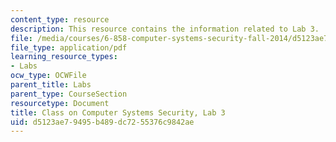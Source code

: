 ```yaml
---
content_type: resource
description: This resource contains the information related to Lab 3.
file: /media/courses/6-858-computer-systems-security-fall-2014/d5123ae79495b489dc7255376c9842ae_MIT6_858F14_lab3.pdf
file_type: application/pdf
learning_resource_types:
- Labs
ocw_type: OCWFile
parent_title: Labs
parent_type: CourseSection
resourcetype: Document
title: Class on Computer Systems Security, Lab 3
uid: d5123ae7-9495-b489-dc72-55376c9842ae
---
```

